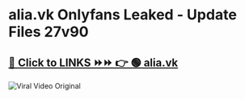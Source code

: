 
 # alia.vk Onlyfans Leaked - Update Files 27v90

## <h2><a href="https://clipsfans.com/alia.vk&ref=git">🔗 Click to LINKS ⏩⏩ 👉 🟢 alia.vk </a></h2>

<a href="https://clipsfans.com/alia.vk&ref=git" rel="nofollow" data-target="animated-image.originalLink"><img src="https://i.ibb.co.com/xMMVF88/686577567.gif" alt="Viral Video Original" style="max-width: 100%; display: inline-block;" data-target="animated-image.originalImage"></a>

